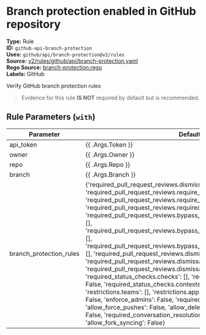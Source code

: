 # Branch protection enabled in GitHub repository  
**Type:** Rule  
**ID:** `github-api-branch-protection`  
**Uses:** `github/api/branch-protection@v2/rules`  
**Source:** [v2/rules/github/api/branch-protection.yaml](https://github.com/scribe-public/sample-policies/v2/rules/github/api/branch-protection.yaml)  
**Rego Source:** [branch-protection.rego](https://github.com/scribe-public/sample-policies/v2/rules/github/api/branch-protection.rego)  
**Labels:** GitHub  

Verify GitHub branch protection rules

> Evidence for this rule **IS NOT** required by default but is recommended.


## Rule Parameters (`with`)  
| Parameter | Default |
|-----------|---------|
| api_token | {{ .Args.Token }} |
| owner | {{ .Args.Owner }} |
| repo | {{ .Args.Repo }} |
| branch | {{ .Args.Branch }} |
| branch_protection_rules | {'required_pull_request_reviews.dismiss_stale_reviews': True, 'required_pull_request_reviews.require_code_owner_reviews': False, 'required_pull_request_reviews.require_last_push_approval': False, 'required_pull_request_reviews.required_approving_review_count': 1, 'required_pull_request_reviews.bypass_pull_request_allowances.users': [], 'required_pull_request_reviews.bypass_pull_request_allowances.teams': [], 'required_pull_request_reviews.bypass_pull_request_allowances.apps': [], 'required_pull_request_reviews.dismissal_restrictions.users': [], 'required_pull_request_reviews.dismissal_restrictions.teams': [], 'required_pull_request_reviews.dismissal_restrictions.apps': [], 'required_status_checks.checks': [], 'required_status_checks.strict': False, 'required_status_checks.contexts': [], 'restrictions.users': [], 'restrictions.teams': [], 'restrictions.apps': [], 'required_signatures': False, 'enforce_admins': False, 'required_linear_history': False, 'allow_force_pushes': False, 'allow_deletions': True, 'block_creations': False, 'required_conversation_resolution': False, 'lock_branch': False, 'allow_fork_syncing': False} |
